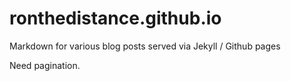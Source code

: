 # ronthedistance.github.io

Markdown for various blog posts served via Jekyll / Github pages

Need pagination.
